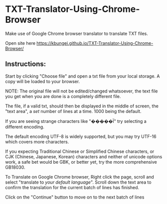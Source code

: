 # TXT-Translator-Using-Chrome-Browser
Make use of Google Chrome browser translator to translate TXT files.

Open site here https://kbungei.github.io/TXT-Translator-Using-Chrome-Browser/

## Instructions:
Start by clicking "Choose file" and open a txt file from your local storage.
A copy will be loaded to your browser.

NOTE: The original file will not be edited/changed whatsoever, the text file you get when you are done is a completely different file.

The file, if a valid txt, should then be displayed in the middle of screen, the "text area", a *set* number of lines at a time. 1000 being the default.


If you are seeing strange characters like "�����Ϊ" try selecting a different encoding.


The default encoding UTF-8 is widely supported, but you may try UTF-16 which covers more characters.


If you expecting Traditional Chinese or Simplified Chinese characters, or CJK (Chinese, Japanese, Korean) characters
and neither of unicode options work, a safe bet would be GBK, or better yet, try the more comprehensive GB18030.


To Translate on Google Chrome browser,
Right click the page, scroll and select "translate to *your default language*".
Scroll down the text area to confirm the translation for the current batch of lines has finished.

Click on the "Continue" button to move on to the next batch of lines
